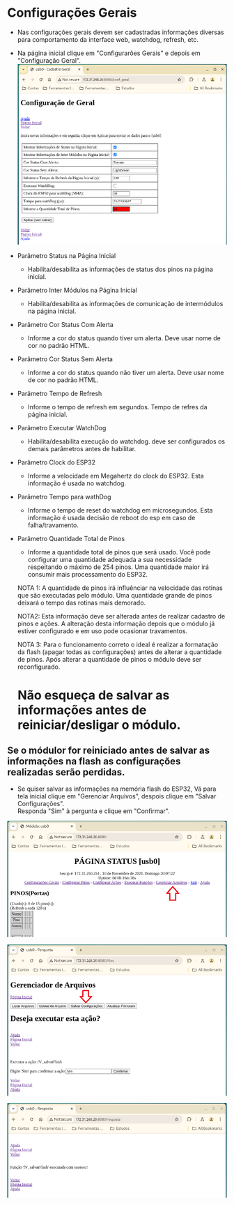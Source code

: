 # Configurações Gerais

- Nas configurações gerais devem ser cadastradas informações diversas para comportamento da interface web, watchdog, refresh, etc.<br>

- Na página inicial clique em "Configurarões Gerais" e depois em "Configuração Geral".<br>
![image](https://github.com/rede-analista/smcr/blob/develop/manual/telas/c_geral_t1.png)


- Parâmetro  Status na Página Inicial
  - Habilita/desabilita as informações de status dos pinos na página inicial.

- Parâmetro  Inter Módulos na Página Inicial
  - Habilita/desabilita as informações de comunicação de intermódulos na página inicial.

- Parâmetro  Cor Status Com Alerta
  - Informe a cor do status quando tiver um alerta. Deve usar nome de cor no padrão HTML.

- Parâmetro  Cor Status Sem Alerta
  - Informe a cor do status quando não tiver um alerta. Deve usar nome de cor no padrão HTML.

- Parâmetro  Tempo de Refresh
  - Informe o tempo de refresh em segundos. Tempo de refres da página inicial.

- Parâmetro  Executar WatchDog
  - Habilita/desabilita execução do watchdog. deve ser configurados os demais parâmetros antes de habilitar.

- Parâmetro  Clock do ESP32
  - Informe a velocidade em Megahertz do clock do ESP32. Esta informação é usada no watchdog.

- Parâmetro  Tempo para wathDog 
  - Informe o tempo de reset do watchdog em microsegundos. Esta informação é usada decisão de reboot do esp em caso de falha/travamento.

- Parâmetro  Quantidade Total de Pinos
  - Informe a quantidade total de pinos que será usado. Você pode configurar uma quantidade adequada a sua necessidade respeitando o máximo de 254 pinos. Uma quantidade maior irá consumir mais processamento do ESP32.

  NOTA 1: A quantidade de pinos irá influênciar na velocidade das rotinas que são executadas pelo módulo. Uma quantidade grande de pinos deixará o tempo das rotinas mais demorado.

  NOTA2: Esta informação deve ser alterada antes de realizar cadastro de pinos e ações. A alteração desta informação depois que o módulo já estiver configurado e em uso pode ocasionar travamentos.

  NOTA 3: Para o funcionamento correto o ideal é realizar a formatação da flash (apagar todas as configurações) antes de alterar a quantidade de pinos. Após alterar a quantidade de pinos o módulo deve ser reconfigurado.

  # Não esqueça de salvar as informações antes de reiniciar/desligar o módulo.
## Se o módulor for reiniciado antes de salvar as informações na flash as configurações realizadas serão perdidas.

- Se quiser salvar as informações na memória flash do ESP32, Vá para tela inicial clique em "Gerenciar Arquivos", despois clique em "Salvar Configurações".<br>
  Responda "Sim" à pergunta e clique em "Confirmar".<br>
  
![image](https://github.com/rede-analista/smcr/blob/develop/manual/telas/t_salvar_t1.png)

![image](https://github.com/rede-analista/smcr/blob/develop/manual/telas/t_salvar_t2.png)

![image](https://github.com/rede-analista/smcr/blob/develop/manual/telas/t_salvar_t3.png)